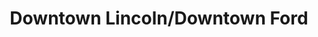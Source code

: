 ---
title: "Downtown Lincoln/Downtown Ford"
url: /toronto/downtown-lincoln-downtown-ford/
shop: Autohaus
---